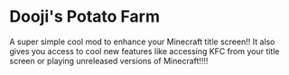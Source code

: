 # Dooji's Potato Farm
A super simple cool mod to enhance your Minecraft title screen!! It also gives you access to cool new features like accessing KFC from your title screen or playing unreleased versions of Minecraft!!!!
